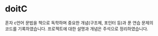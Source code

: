 # doitC
혼자 c언어 문법을 책으로 독학하며 중요한 개념(구조체, 포인터 등)과 푼 연습 문제의 코드를 기록하였습니다. 프로젝트에 대한 설명과 개념은 주석으로 정리하였습니다.
